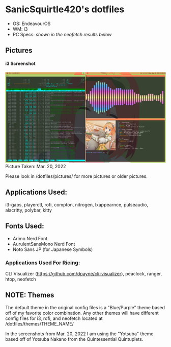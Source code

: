 # SanicSquirtle420's dotfiles
- OS: EndeavourOS
- WM: i3
- PC Specs: *shown in the neofetch results below*

## Pictures
#### i3 Screenshot
![i3 image](https://raw.githubusercontent.com/sanicsquirtle420/dotfiles/main/pictures/mar202022i3.png)
Picture Taken: Mar. 20, 2022

Please look in /dotfiles/pictures/ for more pictures or older pictures.

## Applications Used:
i3-gaps, playerctl, rofi, compton, nitrogen, lxappearnce, pulseaudio, alacritty, polybar, kitty

## Fonts Used:
- Arimo Nerd Font
- AurulentSansMono Nerd Font
- Noto Sans JP (for Japanese Symbols)

### Applications Used For Ricing:
CLI Visualizer (https://github.com/dpayne/cli-visualizer), peaclock, ranger, htop, neofetch

## NOTE: Themes
The default theme in the original config files is a "Blue/Purple" theme based off of my favorite color combination. Any other themes will have different config files for i3, rofi, and neofetch located at /dotfiles/themes/THEME_NAME/ 

In the screenshots from Mar. 20, 2022 I am using the "Yotsuba" theme based off of Yotsuba Nakano from the Quintessential Quintuplets.
